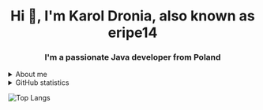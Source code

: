 <h1 align="center">Hi 👋, I'm Karol Dronia, also known as eripe14</h1>
<h3 align="center">I'm a passionate Java developer from Poland</h3>

<details>
  <summary>About me</summary>
  <p>&#8226 🤝 I am a member of the EternalCode organization, which focuses on developing open-source projects. <a href =               "https://github.com/EternalCodeTeam">EternalCodeTeam</a>
  </p>

  <p>&#8226 🔭 I’m currently learning **Java**</p>

  <p>&#8226 📫 How to reach me **Discord -> eripe14#6990**</p>

  <p>&#8226 ⚡ Fun fact **I absolutely love dogs**</p>
</details>

<details>
  <summary>GitHub statistics</summary>
  <p align = "center">
    <img src = "https://github-readme-stats.vercel.app/api?username=eripe14&count_private=true&show_icons=true&theme=dracula"></img> 
  </p>
</details>



![Top Langs](https://github-readme-stats.vercel.app/api/top-langs/?username=eripe14&layout=compact&theme=dracula)

